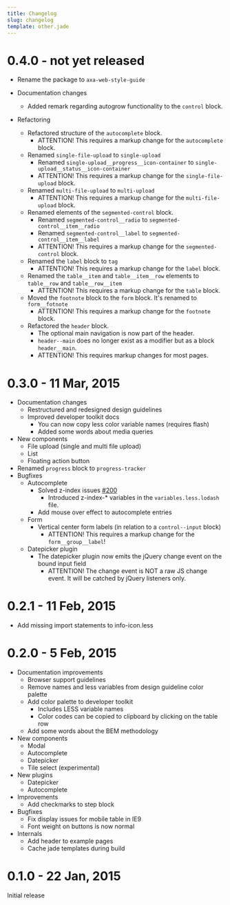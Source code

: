 ```yaml
---
title: Changelog
slug: changelog
template: other.jade
---
```


# 0.4.0 - not yet released

- Rename the package to `axa-web-style-guide`

- Documentation changes
  - Added remark regarding autogrow functionality to the `control` block.
- Refactoring
  - Refactored structure of the `autocomplete` block.
    - ATTENTION! This requires a markup change for the `autocomplete` block.
  - Renamed `single-file-upload` to `single-upload`
    - Renamed `single-upload__progress__icon-container` to `single-upload__status__icon-container`
    - ATTENTION! This requires a markup change for the `single-file-upload` block.
  - Renamed `multi-file-upload` to `multi-upload`
    - ATTENTION! This requires a markup change for the `multi-file-upload` block.
  - Renamed elements of the `segmented-control` block.
    - Renamed `segmented-control__radio` to `segmented-control__item__radio`
    - Renamed `segmented-control__label` to `segmented-control__item__label`
    - ATTENTION! This requires a markup change for the `segmented-control` block.
  - Renamed the `label` block to `tag`
    - ATTENTION! This requires a markup change for the `label` block.
  - Renamed the `table__item` and `table__item__row` elements to `table__row` and `table__row__item`
    - ATTENTION! This requires a markup change for the `table` block.
  - Moved the `footnote` block to the `form` block. It's renamed to `form__fotnote`
    - ATTENTION! This requires a markup change for the `footnote` block.
  - Refactored the `header` block.
    - The optional main navigation is now part of the header.
    - `header--main` does no longer exist as a modifier but as a block `header__main`.
    - ATTENTION! This requires markup changes for most pages.

# 0.3.0 - 11 Mar, 2015

- Documentation changes
  - Restructured and redesigned design guidelines
  - Improved developer toolkit docs
    - You can now copy less color variable names (requires flash)
    - Added some words about media queries
- New components
  - File upload (single and multi file upload)
  - List
  - Floating action button
- Renamed `progress` block to `progress-tracker`
- Bugfixes
  - Autocomplete
    - Solved z-index issues [#200](https://github.com/axa-ch/style-guide/issues/200)
      - Introduced z-index-* variables in the `variables.less.lodash` file.
    - Add mouse over effect to autocomplete entries
  - Form
    - Vertical center form labels (in relation to a `control--input` block)
      - ATTENTION! This requires a markup change for the `form__group__label`!
  - Datepicker plugin
    - The datepicker plugin now emits the jQuery change event on the bound input field
      - ATTENTION! The change event is NOT a raw JS change event. It will be
        catched by jQuery listeners only.

# 0.2.1 - 11 Feb, 2015

- Add missing import statements to info-icon.less

# 0.2.0 - 5 Feb, 2015

- Documentation improvements
  - Browser support guidelines
  - Remove names and less variables from design guideline color palette
  - Add color palette to developer toolkit
    - Includes LESS variable names
    - Color codes can be copied to clipboard by clicking on the table row
  - Add some words about the BEM methodology
- New components
  - Modal
  - Autocomplete
  - Datepicker
  - Tile select (experimental)
- New plugins
  - Datepicker
  - Autocomplete
- Improvements
  - Add checkmarks to step block
- Bugfixes
  - Fix display issues for mobile table in IE9
  - Font weight on buttons is now normal
- Internals
  - Add header to example pages
  - Cache jade templates during build

# 0.1.0 - 22 Jan, 2015

Initial release
